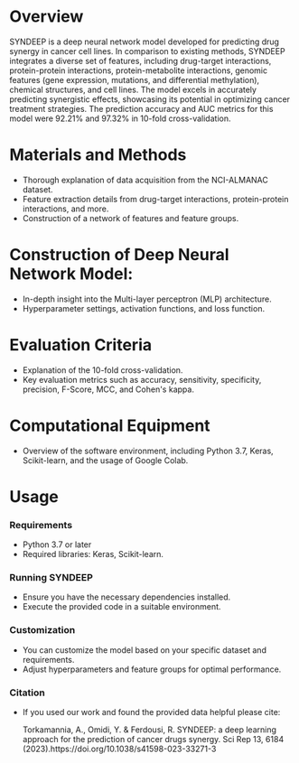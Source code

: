 <h1>Overview</h1>
SYNDEEP is a deep neural network model developed for predicting drug synergy in cancer cell lines. In comparison to existing methods, SYNDEEP integrates a diverse set of features, including drug-target interactions, protein-protein interactions, protein-metabolite interactions, genomic features (gene expression, mutations, and differential methylation), chemical structures, and cell lines. The model excels in accurately predicting synergistic effects, showcasing its potential in optimizing cancer treatment strategies. The prediction accuracy and AUC metrics for this model were 92.21% and 97.32% in 10-fold cross-validation.
<h1>Materials and Methods</h1>
<ul>
  <li>Thorough explanation of data acquisition from the NCI-ALMANAC dataset.</li>
  <li>Feature extraction details from drug-target interactions, protein-protein interactions, and more.</li>
  <li>Construction of a network of features and feature groups.</li>
</ul>
<h1>Construction of Deep Neural Network Model:</h1>
<ul>
   <li>In-depth insight into the Multi-layer perceptron (MLP) architecture.</li>
   <li>Hyperparameter settings, activation functions, and loss function.</li>
</ul>
<h1>Evaluation Criteria</h1>
<ul>
   <li>Explanation of the 10-fold cross-validation.</li>
   <li>Key evaluation metrics such as accuracy, sensitivity, specificity, precision, F-Score, MCC, and Cohen's kappa.</li>
</ul>
<h1>Computational Equipment</h1>
<ul>
   <li>	Overview of the software environment, including Python 3.7, Keras, Scikit-learn, and the usage of Google Colab.</li>
</ul>
<h1>Usage</h1>
<h3>Requirements</h3>
<ul>
   <li>Python 3.7 or later</li>
   <li>Required libraries: Keras, Scikit-learn.</li>
</ul>
<h3>Running SYNDEEP</h3>
<ul>
   <li>Ensure you have the necessary dependencies installed.</li>
   <li>Execute the provided code in a suitable environment.</li>
</ul>
<h3>Customization</h3>
<ul>
   <li>You can customize the model based on your specific dataset and requirements.</li>
   <li>Adjust hyperparameters and feature groups for optimal performance.</li>
</ul>
<h3>Citation</h3>
<ul>
   <li>If you used our work and found the provided data helpful please cite:</li>
   <p>Torkamannia, A., Omidi, Y. & Ferdousi, R. SYNDEEP: a deep learning approach for the prediction of cancer drugs synergy. Sci Rep 13, 6184 (2023).https://doi.org/10.1038/s41598-023-33271-3</p>
</ul>
